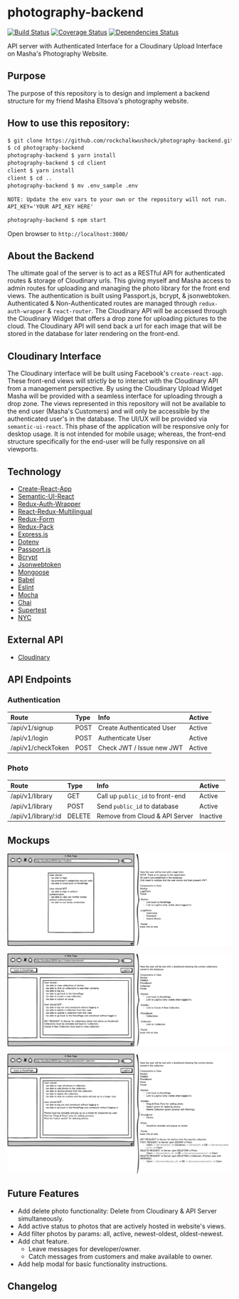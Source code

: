 # photography-backend


[![Build Status](https://travis-ci.org/rockchalkwushock/photography-backend.svg?branch=beta)](https://travis-ci.org/rockchalkwushock/photography-backend?branch=beta)
[![Coverage Status](https://coveralls.io/repos/github/rockchalkwushock/photography-backend/badge.svg?branch=beta)](https://coveralls.io/github/rockchalkwushock/photography-backend?branch=beta)
[![Dependencies Status](https://david-dm.org/rockchalkwushock/photography-backend.svg?branch=beta)](https://david-dm.org/rockchalkwushock/photography-backend.svg?branch=beta)

API server with Authenticated Interface for a Cloudinary Upload Interface on Masha's Photography Website.

## Purpose
The purpose of this repository is to design and implement a backend structure for my friend Masha Eltsova's photography website.

## How to use this repository:
```bash
$ git clone https://github.com/rockchalkwushock/photography-backend.git
$ cd photography-backend
photography-backend $ yarn install
photography-backend $ cd client
client $ yarn install
client $ cd ..
photography-backend $ mv .env_sample .env
```
```plaintext
NOTE: Update the env vars to your own or the repository will not run.
API_KEY='YOUR API_KEY HERE'
```
```bash
photography-backend $ npm start
```
Open browser to `http://localhost:3000/`

## About the Backend
The ultimate goal of the server is to act as a RESTful API for authenticated routes & storage of Cloudinary urls. This giving myself and Masha access to admin routes for uploading and managing the photo library for the front end views. The authentication is built using Passport.js, bcrypt, & jsonwebtoken. Authenticated & Non-Authenticated routes are managed through `redux-auth-wrapper` & `react-router`. The Cloudinary API will be accessed through the Cloudinary Widget that offers a drop zone for uploading pictures to the cloud. The Cloudinary API will send back a url for each image that will be stored in the database for later rendering on the front-end.

## Cloudinary Interface
The Cloudinary interface will be built using Facebook's `create-react-app`. These front-end views will strictly be to interact with the Cloudinary API from a management perspective. By using the Cloudinary Upload Widget Masha will be provided with a seamless interface for uploading through a drop zone. The views represented in this repository will not be available to the end user (Masha's Customers) and will only be accessible by the authenticated user's in the database. The UI/UX will be provided via `semantic-ui-react`. This phase of the application will be responsive only for desktop usage. It is not intended for mobile usage; whereas, the front-end structure specifically for the end-user will be fully responsive on all viewports.

## Technology
- [Create-React-App](https://github.com/facebookincubator/create-react-app)
- [Semantic-UI-React](http://react.semantic-ui.com/introduction)
- [Redux-Auth-Wrapper](https://github.com/mjrussell/redux-auth-wrapper)
- [React-Redux-Multilingual](https://github.com/rmdort/react-redux-multilingual)
- [Redux-Form](https://github.com/erikras/redux-form/)
- [Redux-Pack](https://github.com/lelandrichardson/redux-pack)
- [Express.js](https://expressjs.com)
- [Dotenv](https://github.com/motdotla/dotenv)
- [Passport.js](http://passportjs.org)
- [Bcrypt](https://github.com/kelektiv/node.bcrypt.js)
- [Jsonwebtoken](https://github.com/auth0/node-jsonwebtoken)
- [Mongoose](http://mongoosejs.com)
- [Babel](http://babeljs.io)
- [Eslint](http://eslint.org)
- [Mocha](https://mochajs.org)
- [Chai](http://chaijs.com)
- [Supertest](https://github.com/visionmedia/supertest)
- [NYC](https://github.com/istanbuljs/nyc)

## External API
- [Cloudinary](http://cloudinary.com)

## API Endpoints

### Authentication
| Route | Type | Info | Active
| :-------------| :------------- | :---- | :----- |
| /api/v1/signup | POST | Create Authenticated User | Active
| /api/v1/login | POST | Authenticate User | Active
| /api/v1/checkToken | POST | Check JWT / Issue new JWT | Active


### Photo
| Route | Type | Info | Active
| :-------------| :------------- | :---- | :----- |
| /api/v1/library | GET | Call up `public_id` to front-end | Active
| /api/v1/library | POST | Send `public_id` to database | Active
| /api/v1/library/:id | DELETE | Remove from Cloud & API Server | Inactive



## Mockups
![Admin View #1](https://github.com/rockchalkwushock/photography-backend/blob/master/mockups/_admin.png "Admin View 1")

![Admin View #2](https://github.com/rockchalkwushock/photography-backend/blob/master/mockups/_admin_photobooth.png "Admin View 2")

![Admin View #3](https://github.com/rockchalkwushock/photography-backend/blob/master/mockups/_admin_photobooth__collection.png "Admin View 3")


## Future Features

- Add delete photo functionality: Delete from Cloudinary & API Server simultaneously.
- Add active status to photos that are actively hosted in website's views.
- Add filter photos by params: all, active, newest-oldest, oldest-newest.
- Add chat feature.
  * Leave messages for developer/owner.
  * Catch messages from customers and make available to owner.
- Add help modal for basic functionality instructions.

## Changelog
